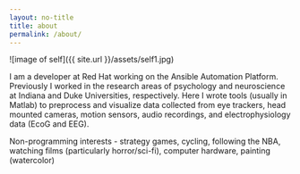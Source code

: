 ```yaml
---
layout: no-title
title: about
permalink: /about/
---
```


![image of self]({{ site.url }}/assets/self1.jpg)

I am a developer at Red Hat working on the Ansible Automation Platform. Previously I worked in the research areas of psychology and neuroscience at Indiana and Duke Universities, respectively. Here I wrote tools (usually in Matlab) to preprocess and visualize data collected from eye trackers, head mounted cameras, motion sensors, audio recordings, and electrophysiology data (EcoG and EEG).

Non-programming interests - strategy games, cycling, following the NBA, watching films (particularly horror/sci-fi), computer hardware, painting (watercolor)
